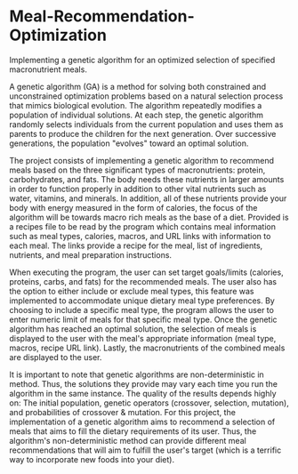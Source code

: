 # Meal-Recommendation-Optimization
Implementing a genetic algorithm for an optimized selection of specified macronutrient meals.

A genetic algorithm (GA) is a method for solving both constrained and unconstrained optimization problems based on a natural selection process that mimics biological evolution. The algorithm repeatedly modifies a population of individual solutions. At each step, the genetic algorithm randomly selects individuals from the current population and uses them as parents to produce the children for the next generation. Over successive generations, the population "evolves" toward an optimal solution. 
 
The project consists of implementing a genetic algorithm to recommend meals based on the three significant types of macronutrients: protein, carbohydrates, and fats. The body needs these nutrients in larger amounts in order to function properly in addition to other vital nutrients such as water, vitamins, and minerals. In addition, all of these nutrients provide your body with energy measured in the form of calories, the focus of the algorithm will be towards macro rich meals as the base of a diet. Provided is a recipes file to be read by the program which contains meal information such as meal types, calories, macros, and URL links with information to each meal. The links provide a recipe for the meal, list of ingredients, nutrients, and meal preparation instructions. 

When executing the program, the user can set target goals/limits (calories, proteins, carbs, and fats) for the recommended meals. The user also has the option to either include or exclude meal types, this feature was implemented to accommodate unique dietary meal type preferences. By choosing to include a specific meal type, the program allows the user to enter numeric limit of meals for that specific meal type. Once the genetic algorithm has reached an optimal solution, the selection of meals is displayed to the user with the meal's appropriate information (meal type, macros, recipe URL link). Lastly, the macronutrients of the combined meals are displayed to the user.  

It is important to note that genetic algorithms are non-deterministic in method. Thus, the solutions they provide may vary each time you run the algorithm in the same instance. The quality of the results depends highly on: The initial population, genetic operators (crossover, selection, mutation), and probabilities of crossover & mutation. For this project, the implementation of a genetic algorithm aims to recommend a selection of meals that aims to fill the dietary requirements of its user. Thus, the algorithm's non-deterministic method can provide different meal recommendations that will aim to fulfill the user's target (which is a terrific way to incorporate new foods into your diet). 
